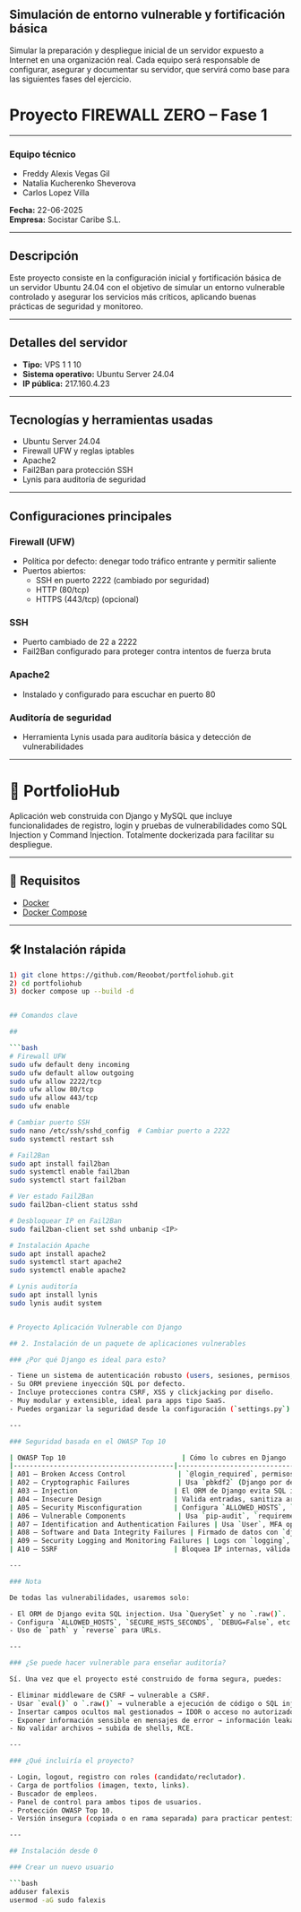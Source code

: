## Simulación de entorno vulnerable y fortificación básica
Simular la preparación y despliegue inicial de un servidor expuesto a Internet en una organización real. Cada equipo será responsable de configurar, asegurar y documentar su servidor, que servirá como base para las siguientes fases del ejercicio.
# Proyecto FIREWALL ZERO – Fase 1

---

### Equipo técnico  
- Freddy Alexis Vegas Gil  
- Natalia Kucherenko Sheverova  
- Carlos Lopez Villa  

**Fecha:** 22-06-2025  
**Empresa:** Socistar Caribe S.L.

---

## Descripción

Este proyecto consiste en la configuración inicial y fortificación básica de un servidor Ubuntu 24.04 con el objetivo de simular un entorno vulnerable controlado y asegurar los servicios más críticos, aplicando buenas prácticas de seguridad y monitoreo.

---

## Detalles del servidor

- **Tipo:** VPS 1 1 10  
- **Sistema operativo:** Ubuntu Server 24.04  
- **IP pública:** 217.160.4.23  

---

## Tecnologías y herramientas usadas

- Ubuntu Server 24.04  
- Firewall UFW y reglas iptables  
- Apache2  
- Fail2Ban para protección SSH  
- Lynis para auditoría de seguridad  

---

## Configuraciones principales

### Firewall (UFW)

- Política por defecto: denegar todo tráfico entrante y permitir saliente  
- Puertos abiertos:  
  - SSH en puerto 2222 (cambiado por seguridad)  
  - HTTP (80/tcp)  
  - HTTPS (443/tcp) (opcional)  

### SSH

- Puerto cambiado de 22 a 2222  
- Fail2Ban configurado para proteger contra intentos de fuerza bruta  

### Apache2

- Instalado y configurado para escuchar en puerto 80  

### Auditoría de seguridad

- Herramienta Lynis usada para auditoría básica y detección de vulnerabilidades  

---

# 🧠 PortfolioHub

Aplicación web construida con Django y MySQL que incluye funcionalidades de registro, login y pruebas de vulnerabilidades como SQL Injection y Command Injection. Totalmente dockerizada para facilitar su despliegue.

---

## 🚀 Requisitos

- [Docker](https://www.docker.com/)
- [Docker Compose](https://docs.docker.com/compose/)

---

## 🛠 Instalación rápida

```bash
1) git clone https://github.com/Reoobot/portfoliohub.git
2) cd portfoliohub
3) docker compose up --build -d


## Comandos clave

##

```bash
# Firewall UFW
sudo ufw default deny incoming
sudo ufw default allow outgoing
sudo ufw allow 2222/tcp
sudo ufw allow 80/tcp
sudo ufw allow 443/tcp
sudo ufw enable

# Cambiar puerto SSH
sudo nano /etc/ssh/sshd_config  # Cambiar puerto a 2222
sudo systemctl restart ssh

# Fail2Ban
sudo apt install fail2ban
sudo systemctl enable fail2ban
sudo systemctl start fail2ban

# Ver estado Fail2Ban
sudo fail2ban-client status sshd

# Desbloquear IP en Fail2Ban
sudo fail2ban-client set sshd unbanip <IP>

# Instalación Apache
sudo apt install apache2
sudo systemctl start apache2
sudo systemctl enable apache2

# Lynis auditoría
sudo apt install lynis
sudo lynis audit system


# Proyecto Aplicación Vulnerable con Django

## 2. Instalación de un paquete de aplicaciones vulnerables

### ¿Por qué Django es ideal para esto?

- Tiene un sistema de autenticación robusto (users, sesiones, permisos, etc.).
- Su ORM previene inyección SQL por defecto.
- Incluye protecciones contra CSRF, XSS y clickjacking por diseño.
- Muy modular y extensible, ideal para apps tipo SaaS.
- Puedes organizar la seguridad desde la configuración (`settings.py`) hasta las vistas, middlewares, etc.

---

### Seguridad basada en el OWASP Top 10

| OWASP Top 10                             | Cómo lo cubres en Django                                                                                   |
|----------------------------------------|------------------------------------------------------------------------------------------------------------|
| A01 – Broken Access Control             | `@login_required`, permisos de grupos, `has_perm`, lógica en views.                                        |
| A02 – Cryptographic Failures            | Usa `pbkdf2` (Django por defecto), HTTPS con `SECURE_SSL_REDIRECT`.                                        |
| A03 – Injection                        | El ORM de Django evita SQL injection. Usa `QuerySet` y no `.raw()`.                                        |
| A04 – Insecure Design                  | Valida entradas, sanitiza archivos subidos, define lógica de negocio segura.                               |
| A05 – Security Misconfiguration        | Configura `ALLOWED_HOSTS`, `SECURE_HSTS_SECONDS`, `DEBUG=False`, etc.                                     |
| A06 – Vulnerable Components             | Usa `pip-audit`, `requirements.txt` actualizado, virtualenvs.                                             |
| A07 – Identification and Authentication Failures | Usa `User`, MFA opcional, `SESSION_COOKIE_SECURE`, límites de sesión.                                       |
| A08 – Software and Data Integrity Failures | Firmado de datos con `django.signing`, verificación de integridad.                                         |
| A09 – Security Logging and Monitoring Failures | Logs con `logging`, integración con SIEM (opcional).                                                       |
| A10 – SSRF                             | Bloquea IP internas, válida URLs, no permitas redirecciones sin control.                                  |

---

### Nota

De todas las vulnerabilidades, usaremos solo:

- El ORM de Django evita SQL injection. Usa `QuerySet` y no `.raw()`.
- Configura `ALLOWED_HOSTS`, `SECURE_HSTS_SECONDS`, `DEBUG=False`, etc.
- Uso de `path` y `reverse` para URLs.

---

### ¿Se puede hacer vulnerable para enseñar auditoría?

Sí. Una vez que el proyecto esté construido de forma segura, puedes:

- Eliminar middleware de CSRF → vulnerable a CSRF.
- Usar `eval()` o `.raw()` → vulnerable a ejecución de código o SQL injection.
- Insertar campos ocultos mal gestionados → IDOR o acceso no autorizado.
- Exponer información sensible en mensajes de error → información leakage.
- No validar archivos → subida de shells, RCE.

---

### ¿Qué incluiría el proyecto?

- Login, logout, registro con roles (candidato/reclutador).
- Carga de portfolios (imagen, texto, links).
- Buscador de empleos.
- Panel de control para ambos tipos de usuarios.
- Protección OWASP Top 10.
- Versión insegura (copiada o en rama separada) para practicar pentesting.

---

## Instalación desde 0

### Crear un nuevo usuario

```bash
adduser falexis
usermod -aG sudo falexis

